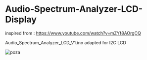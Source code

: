 # Audio-Spectrum-Analyzer-LCD-Display

inspired from : https://www.youtube.com/watch?v=mZYf8AOrgCQ

Audio_Spectrum_Analyzer_LCD_V1.ino  adapted for I2C LCD

![poza](https://github.com/vlad-gheorghe/Audio-Spectrum-Analyzer-LCD-Display/blob/main/1613732065533.jpg)

